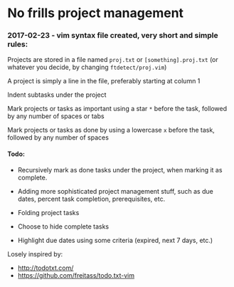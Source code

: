 # No frills project management

### 2017-02-23 - vim syntax file created, very short and simple rules:

Projects are stored in a file named `proj.txt` or `[something].proj.txt` (or whatever you decide, by changing `ftdetect/proj.vim`)

A project is simply a line in the file, preferably starting at column 1

Indent subtasks under the project

Mark projects or tasks as important using a star `*` before the task, followed by any number of spaces or tabs

Mark projects or tasks as done by using a lowercase `x` before the task, followed by any number of spaces

#### Todo:

* Recursively mark as done tasks under the project, when marking it as complete.

* Adding more sophisticated project management stuff, such as due dates, percent task completion, prerequisites, etc.

* Folding project tasks

* Choose to hide complete tasks

* Highlight due dates using some criteria (expired, next 7 days, etc.)


Losely inspired by: 
* http://todotxt.com/
* https://github.com/freitass/todo.txt-vim
